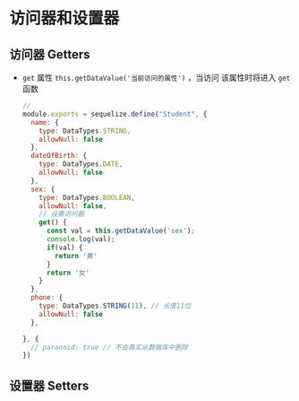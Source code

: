 # 访问器和设置器

## 访问器 Getters

+ `get` 属性 `this.getDataValue('当前访问的属性')` ，当访问 该属性时将进入 `get` 函数

  ```js
  //
  module.exports = sequelize.define("Student", {
    name: {
      type: DataTypes.STRING,
      allowNull: false
    },
    dateOfBirth: {
      type: DataTypes.DATE,
      allowNull: false
    },
    sex: {
      type: DataTypes.BOOLEAN,
      allowNull: false,
      // 设置访问器
      get() {
        const val = this.getDataValue('sex');
        console.log(val);
        if(val) {
          return '男'
        }
        return '女'
      }
    },
    phone: {
      type: DataTypes.STRING(11), // 长度11位
      allowNull: false
    },

  }, {
    // paranoid: true // 不会真实从数据库中删除
  })
  ```

## 设置器 Setters
